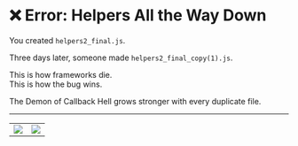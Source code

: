 # ❌ Error: Helpers All the Way Down

You created `helpers2_final.js`.

Three days later, someone made `helpers2_final_copy(1).js`.

This is how frameworks die.  
This is how the bug wins.

The Demon of Callback Hell grows stronger with every duplicate file.

---

<table width="100%">
<tr>
<td align="left">

<a href="../../glossary.md" target="_blank">
  <img src="https://img.shields.io/badge/Open%20DevLore%20Glossary-5dade2?style=for-the-badge"/>
</a>

</td>
<td align="right">

<a href="../../start-game.md">
  <img src="https://img.shields.io/badge/The%20Eternal%20Pipeline%20awaits%20your%20redemption-slategray?style=for-the-badge"/>
</a>

</td>
</tr>
</table>
